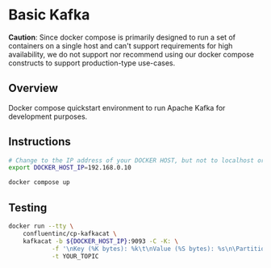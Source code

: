 # Basic Kafka

**Caution**: Since docker compose is primarily designed to run a set of containers on a single host and can't support requirements for high availability, we do not support nor recommend using our docker compose constructs to support production-type use-cases. 

## Overview

Docker compose quickstart environment to run Apache Kafka for development purposes.

## Instructions

```bash
# Change to the IP address of your DOCKER HOST, but not to localhost or 127.0.0.1
export DOCKER_HOST_IP=192.168.0.10
```

```bash
docker compose up
```

## Testing

```bash
docker run --tty \
    confluentinc/cp-kafkacat \
    kafkacat -b ${DOCKER_HOST_IP}:9093 -C -K: \
            -f '\nKey (%K bytes): %k\t\nValue (%S bytes): %s\n\Partition: %p\tOffset: %o\n--\n' \
            -t YOUR_TOPIC
```